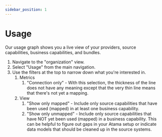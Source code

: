 ```yaml
---
sidebar_position: 1
---
```


# Usage

Our usage graph shows you a live view of your providers, source capabilities, business capabilities, and bundles.

1. Navigate to the "organization" view.
2. Select "Usage" from the main navigation.
3. Use the filters at the top to narrow down what you're interested in.
    1. Metrics
        1. "Connection only" - With this selection, the thickness of the line does not have any meaning except that the very thin line means that there's not yet a mapping.
    2. View
        1. "Show only mapped" - Include only source capabilities that have been used (mapped) in at least one business capability.
        2. "Show only unmapped" - Include only source capabilities that have NOT yet been used (mapped) in a business capability. This can be helpful to figure out gaps in your Atama setup or indicate data models that should be cleaned up in the source systems.
